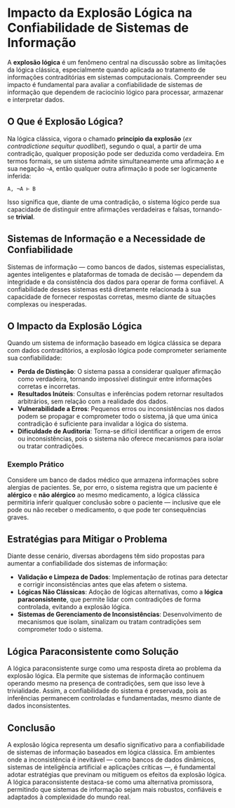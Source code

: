 
# Impacto da Explosão Lógica na Confiabilidade de Sistemas de Informação

A **explosão lógica** é um fenômeno central na discussão sobre as limitações da lógica clássica, especialmente quando aplicada ao tratamento de informações contraditórias em sistemas computacionais. Compreender seu impacto é fundamental para avaliar a confiabilidade de sistemas de informação que dependem de raciocínio lógico para processar, armazenar e interpretar dados.

## O Que é Explosão Lógica?

Na lógica clássica, vigora o chamado **princípio da explosão** (*ex contradictione sequitur quodlibet*), segundo o qual, a partir de uma contradição, qualquer proposição pode ser deduzida como verdadeira. Em termos formais, se um sistema admite simultaneamente uma afirmação `A` e sua negação `¬A`, então qualquer outra afirmação `B` pode ser logicamente inferida:

```
A, ¬A ⊢ B
```

Isso significa que, diante de uma contradição, o sistema lógico perde sua capacidade de distinguir entre afirmações verdadeiras e falsas, tornando-se **trivial**.

## Sistemas de Informação e a Necessidade de Confiabilidade

Sistemas de informação — como bancos de dados, sistemas especialistas, agentes inteligentes e plataformas de tomada de decisão — dependem da integridade e da consistência dos dados para operar de forma confiável. A confiabilidade desses sistemas está diretamente relacionada à sua capacidade de fornecer respostas corretas, mesmo diante de situações complexas ou inesperadas.

## O Impacto da Explosão Lógica

Quando um sistema de informação baseado em lógica clássica se depara com dados contraditórios, a explosão lógica pode comprometer seriamente sua confiabilidade:

- **Perda de Distinção**: O sistema passa a considerar qualquer afirmação como verdadeira, tornando impossível distinguir entre informações corretas e incorretas.
- **Resultados Inúteis**: Consultas e inferências podem retornar resultados arbitrários, sem relação com a realidade dos dados.
- **Vulnerabilidade a Erros**: Pequenos erros ou inconsistências nos dados podem se propagar e comprometer todo o sistema, já que uma única contradição é suficiente para invalidar a lógica do sistema.
- **Dificuldade de Auditoria**: Torna-se difícil identificar a origem de erros ou inconsistências, pois o sistema não oferece mecanismos para isolar ou tratar contradições.

### Exemplo Prático

Considere um banco de dados médico que armazena informações sobre alergias de pacientes. Se, por erro, o sistema registra que um paciente é **alérgico** e **não alérgico** ao mesmo medicamento, a lógica clássica permitiria inferir qualquer conclusão sobre o paciente — inclusive que ele pode ou não receber o medicamento, o que pode ter consequências graves.

## Estratégias para Mitigar o Problema

Diante desse cenário, diversas abordagens têm sido propostas para aumentar a confiabilidade dos sistemas de informação:

- **Validação e Limpeza de Dados**: Implementação de rotinas para detectar e corrigir inconsistências antes que elas afetem o sistema.
- **Lógicas Não Clássicas**: Adoção de lógicas alternativas, como a **lógica paraconsistente**, que permite lidar com contradições de forma controlada, evitando a explosão lógica.
- **Sistemas de Gerenciamento de Inconsistências**: Desenvolvimento de mecanismos que isolam, sinalizam ou tratam contradições sem comprometer todo o sistema.

## Lógica Paraconsistente como Solução

A lógica paraconsistente surge como uma resposta direta ao problema da explosão lógica. Ela permite que sistemas de informação continuem operando mesmo na presença de contradições, sem que isso leve à trivialidade. Assim, a confiabilidade do sistema é preservada, pois as inferências permanecem controladas e fundamentadas, mesmo diante de dados inconsistentes.

## Conclusão

A explosão lógica representa um desafio significativo para a confiabilidade de sistemas de informação baseados em lógica clássica. Em ambientes onde a inconsistência é inevitável — como bancos de dados dinâmicos, sistemas de inteligência artificial e aplicações críticas —, é fundamental adotar estratégias que previnam ou mitiguem os efeitos da explosão lógica. A lógica paraconsistente destaca-se como uma alternativa promissora, permitindo que sistemas de informação sejam mais robustos, confiáveis e adaptados à complexidade do mundo real.
```
